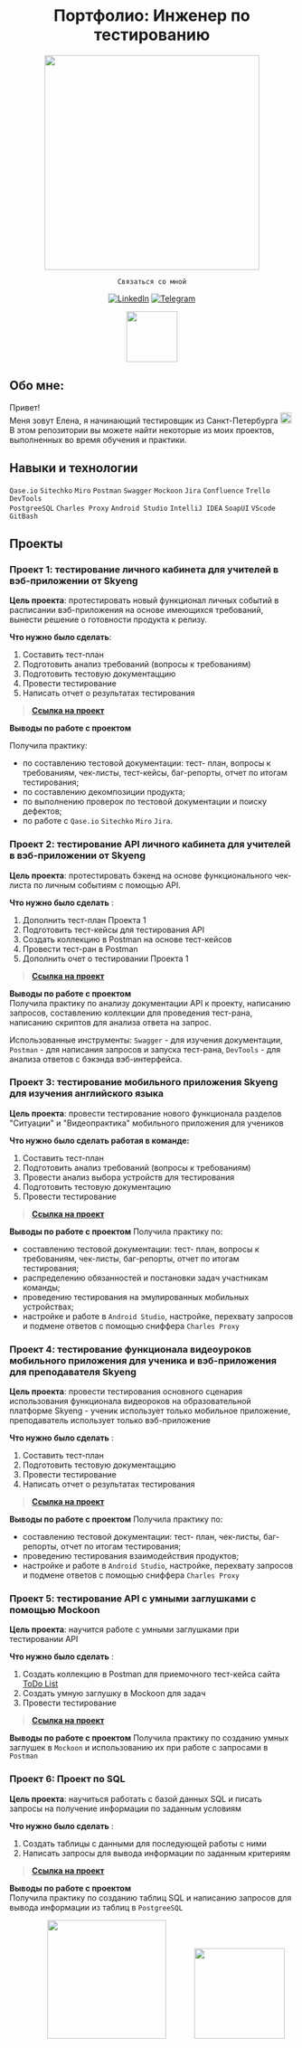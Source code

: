 <div align="center"> 
  <h1>Портфолио: Инженер по тестированию </h1> </div>
<div id="header" align="center">
  <img src="https://media.giphy.com/media/v1.Y2lkPTc5MGI3NjExZmE4NjRuMjF5YjA2OTZkcW13Mzh5bjVoYjJ5dHhuYmhoNWYzc21wZiZlcD12MV9pbnRlcm5hbF9naWZfYnlfaWQmY3Q9Zw/hpXdHPfFI5wTABdDx9/giphy.gif" width="380"/>
</div>
<div id="header" align="center">
   
`         Связаться со мной         `  

   [![LinkedIn](https://img.shields.io/badge/LinkedIn-white?style=for-the-badge&logo=LinkedIn&logoColor=%230A66C2)](https://www.linkedin.com/in/elena-kenstavichute/) 
[![Telegram](https://img.shields.io/badge/telegram-white?style=for-the-badge&logo=telegram&logoColor=%2326A5E4)](https://t.me/elena_kenza) 
  
 <img align="center" src="https://media.giphy.com/media/v1.Y2lkPTc5MGI3NjExcHRsZTM3YjVoMmd5eXpscmd1cGRkdzRnNDNzbHJ5czloOXJzNml5dCZlcD12MV9pbnRlcm5hbF9naWZfYnlfaWQmY3Q9cw/L5LRkP5bUDFiZee7w2/giphy.gif" width="90">   
</div>   

   
## Обо мне:
Привет!  
Меня зовут Елена, я начинающий тестировщик из Санкт-Петербурга <img height="20" src="https://github.com/kenstavichute/QA_engineer/assets/146355792/4e0ab703-6a3c-459b-9568-dd087620d7cf">   
В этом репозитории вы можете найти некоторые из моих проектов, выполненных во время обучения и практики.  

## Навыки и технологии

`Qase.io` `Sitechko` `Miro` `Postman` `Swagger` `Mockoon` `Jira` `Confluence` `Trello` `DevTools`   
`PostgreeSQL` `Charles Proxy` `Android Studio` `IntelliJ IDEA` `SoapUI` `VScode` `GitBash`
## Проекты

### Проект 1: тестирование личного кабинета для учителей в вэб-приложении от Skyeng
__Цель проекта__: протестировать новый функционал личных событий в расписании вэб-приложения на основе имеющихся требований, вынести решение о готовности продукта к релизу.    

__Что нужно было сделать__:
1. Составить тест-план
2. Подготовить анализ требований (вопросы к требованиям)
3. Подготовить тестовую документаццию
4. Провести тестирование
6. Написать отчет о результатах тестирования   

> [__Ссылка на проект__](https://kenstavichute.notion.site/1-2-d1ff5b269972451392a338c348e0728e?pvs=4)

__Выводы по работе с проектом__   

Получила практику:
  - по составлению тестовой документации: тест- план, вопросы к требованиям, чек-листы, тест-кейсы, баг-репорты, отчет по итогам тестирования;
  - по составлению декомпозиции продукта;
  - по выполнению проверок по тестовой документации и поиску дефектов;
  - по работе с `Qase.io` `Sitechko` `Miro` `Jira`.
    

   
### Проект 2: тестирование API личного кабинета для учителей в вэб-приложении от Skyeng
__Цель проекта__: протестировать бэкенд на основе функционального чек-листа по личным событиям с помощью API. 

__Что нужно было сделать__ :
1. Дополнить тест-план Проекта 1
2. Подготовить тест-кейсы для тестирования API
3. Создать коллекцию в Postman на основе тест-кейсов
4. Провести тест-ран в Postman
5. Дополнить очет о тестировании Проекта 1
   
> [__Ссылка на проект__](https://kenstavichute.notion.site/1-2-d1ff5b269972451392a338c348e0728e?pvs=4)

__Выводы по работе с проектом__   
Получила практику по анализу документации API к проекту, написанию запросов, составлению коллекции для проведения тест-рана, написанию скриптов для анализа ответа на запрос.  

Использованные инструменты: `Swagger` - для изучения документации, `Postman` - для написания запросов и запуска тест-рана, `DevTools` - для анализа ответов с бэкэнда вэб-интерфейса.

      
### Проект 3: тестирование мобильного приложения Skyeng для изучения английского языка
__Цель проекта__:   провести тестирование нового функционала разделов "Ситуации" и "Видеопрактика" мобильного приложения для учеников
   
__Что нужно было сделать работая в команде:__
1. Составить тест-план
2. Подготовить анализ требований (вопросы к требованиям)
3. Провести анализ выбора устройств для тестирования
4. Подготовить тестовую документацию
5. Провести тестирование

> [__Ссылка на проект__](https://kenstavichute.notion.site/4f214c2852eb46be90395f1f22fd7068?pvs=4)

 __Выводы по работе с проектом__
Получила практику по:
 - составлению тестовой документации: тест- план, вопросы к требованиям, чек-листы, баг-репорты, отчет по итогам тестирования;
 - распределению обязанностей и постановки задач участникам команды;
 - проведению тестирования на эмулированных мобильных устройствах;
 - настройке и работе в `Android Studio`, настройке, перехвату запросов и подмене ответов с помощью сниффера `Charles Proxy`
   
### Проект 4: тестирование функционала видеоуроков мобильного приложения для ученика и вэб-приложения для преподавателя Skyeng
__Цель проекта__:   провести тестирования основного сценария использования функционала видеороков на образовательной платформе Skyeng - ученик использует только мобильное приложение, преподаватель использует только вэб-приложение
   
__Что нужно было сделать__ :
1. Составить тест-план
3. Подготовить тестовую документаццию
4. Провести тестирование
6. Написать отчет о результатах тестирования

> [__Ссылка на проект__](https://kenstavichute.notion.site/2e26b674474345b59d3284b5e5dedeed?pvs=4)

 __Выводы по работе с проектом__
Получила практику по:   
 - составлению тестовой документации: тест- план, чек-листы, баг-репорты, отчет по итогам тестирования;
 - проведению тестирования взаимодействия продуктов;
 - настройке и работе в `Android Studio`, настройке, перехвату запросов и подмене ответов с помощью сниффера `Charles Proxy`
   
### Проект 5: тестирование API с умными заглушками с помощью Mockoon
__Цель проекта__:   научится работе с умными заглушками при тестировании API 
   
__Что нужно было сделать__ :
1. Создать коллекцию в Postman для приемочного тест-кейса сайта [ToDo List](https://sky-todo-list.herokuapp.com/)
2. Создать умную заглушку в Mockoon для задач
3. Провести тестирование
   
> [__Ссылка на проект__](https://github.com/kenstavichute/QA_engineer/blob/main/Project-3/Project3.md)

 __Выводы по работе с проектом__
Получила практику по созданию умных заглушек в `Mockoon` и использованию их при работе с запросами в `Postman`   
   
### Проект 6: Проект по SQL
__Цель проекта__:   научиться работать с базой данных SQL и писать запросы на получение информации по заданным условиям 
   
__Что нужно было сделать__ :
1. Создать таблицы с данными для последующей работы с ними
2. Написать запросы для вывода информации по заданным критериям
   
> [__Ссылка на проект__](https://docs.google.com/document/d/1bb4Ss0kaXxK-RaSdKrk0Cn7ql43BCQWlkd9c1aRI_NI/edit?usp=sharing)

 __Выводы по работе с проектом__   
Получила практику по созданию таблиц SQL и написанию запросов для вывода информации из таблиц в `PostgreeSQL`   
   
<div id="header" align="center">
  <img hspace="50" src="https://media.giphy.com/media/v1.Y2lkPTc5MGI3NjExZnNudnpvenNkNWp6ZW56MGF5czd6eGh4ejV0bTIzdzQzdHhmbm91NyZlcD12MV9pbnRlcm5hbF9naWZfYnlfaWQmY3Q9cw/ru74l3qykUOATb0Wmc/giphy.gif" width="210"/><img src="https://media.giphy.com/media/v1.Y2lkPTc5MGI3NjExMGZuY2VlMWQwam1lM3JiN25rcTYxOGRyOHBpaGMxazB6bHo1bmFxYyZlcD12MV9pbnRlcm5hbF9naWZfYnlfaWQmY3Q9cw/e8vLgKW80EBxLjRWZw/giphy.gif" width="160"/>
</div>
